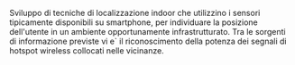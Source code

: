 Sviluppo di tecniche di localizzazione indoor che utilizzino i sensori tipicamente disponibili su smartphone, per individuare la posizione dell'utente in un ambiente opportunamente infrastrutturato. Tra le sorgenti di informazione previste vi e` il riconoscimento della potenza dei segnali di hotspot wireless collocati nelle vicinanze.